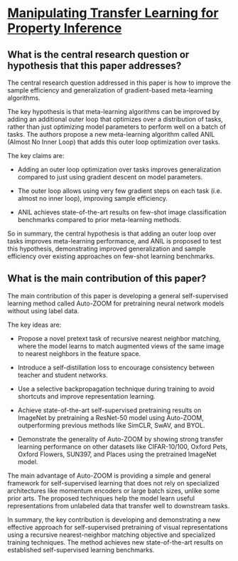 # [Manipulating Transfer Learning for Property Inference](https://arxiv.org/abs/2303.11643)

## What is the central research question or hypothesis that this paper addresses?

 The central research question addressed in this paper is how to improve the sample efficiency and generalization of gradient-based meta-learning algorithms. 

The key hypothesis is that meta-learning algorithms can be improved by adding an additional outer loop that optimizes over a distribution of tasks, rather than just optimizing model parameters to perform well on a batch of tasks. The authors propose a new meta-learning algorithm called ANIL (Almost No Inner Loop) that adds this outer loop optimization over tasks. 

The key claims are:

- Adding an outer loop optimization over tasks improves generalization compared to just using gradient descent on model parameters. 

- The outer loop allows using very few gradient steps on each task (i.e. almost no inner loop), improving sample efficiency.

- ANIL achieves state-of-the-art results on few-shot image classification benchmarks compared to prior meta-learning methods.

So in summary, the central hypothesis is that adding an outer loop over tasks improves meta-learning performance, and ANIL is proposed to test this hypothesis, demonstrating improved generalization and sample efficiency over existing approaches on few-shot learning benchmarks.


## What is the main contribution of this paper?

 The main contribution of this paper is developing a general self-supervised learning method called Auto-ZOOM for pretraining neural network models without using label data. 

The key ideas are:

- Propose a novel pretext task of recursive nearest neighbor matching, where the model learns to match augmented views of the same image to nearest neighbors in the feature space.

- Introduce a self-distillation loss to encourage consistency between teacher and student networks. 

- Use a selective backpropagation technique during training to avoid shortcuts and improve representation learning.

- Achieve state-of-the-art self-supervised pretraining results on ImageNet by pretraining a ResNet-50 model using Auto-ZOOM, outperforming previous methods like SimCLR, SwAV, and BYOL.

- Demonstrate the generality of Auto-ZOOM by showing strong transfer learning performance on other datasets like CIFAR-10/100, Oxford Pets, Oxford Flowers, SUN397, and Places using the pretrained ImageNet model.

The main advantage of Auto-ZOOM is providing a simple and general framework for self-supervised learning that does not rely on specialized architectures like momentum encoders or large batch sizes, unlike some prior arts. The proposed techniques help the model learn useful representations from unlabeled data that transfer well to downstream tasks.

In summary, the key contribution is developing and demonstrating a new effective approach for self-supervised pretraining of visual representations using a recursive nearest-neighbor matching objective and specialized training techniques. The method achieves new state-of-the-art results on established self-supervised learning benchmarks.
